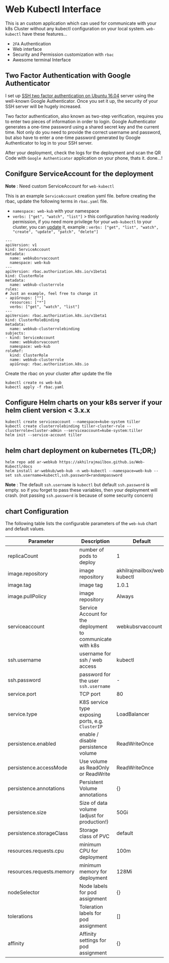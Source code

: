 # Web Kubectl Interface

This is an custom application which can used for communicate with your k8s Cluster without any kubectl configuration on your local system. `web-kubectl` have these features...

* `2FA` Authentication
* Web interface
* Security and Permission customization with `rbac`
* Awesome terminal Interface


## Two Factor Authentication with Google Authenticator

I set up [SSH two factor authentication on Ubuntu 16.04](https://www.linuxbabe.com/ubuntu/ssh-two-factor-authentication-ubuntu-16-04-google-authenticator) server using the well-known Google Authenticator. Once you set it up, the security of your SSH server will be hugely increased.

Two factor authentication, also known as two-step verification, requires you to enter two pieces of information in order to login. Google Authenticator generates a one-time password using a shared secret key and the current time. Not only do you need to provide the correct username and password, but also have to enter a one-time password generated by Google Authenticator to log in to your SSH server.


After your deployment, check the logs for the deployment and scan the QR Code with `Google Authenticator` application on your phone, thats it. done...!





## Conifgure ServiceAccount for the deployment

**Note** : Need custom ServiceAccount for `web-kubectl`


This is an example `ServiceAccount` creation yaml file. before creating the rbac, update the following terms in `rbac.yaml` file.

* `namespace: web-kub` with your namespace
* `verbs: ["get", "watch", "list"]` > this configuration having readonly permission, if you need more privilege for your `web-kubectl` to your cluster, you can [update](https://kubernetes.io/docs/reference/access-authn-authz/rbac/) it, example : `verbs: ["get", "list", "watch", "create", "update", "patch", "delete"]`

```
---
apiVersion: v1
kind: ServiceAccount
metadata:
  name: webkubsrvaccount
  namespace: web-kub
---
apiVersion: rbac.authorization.k8s.io/v1beta1
kind: ClusterRole
metadata:
  name: webkub-clusterrole
rules:
# Just an example, feel free to change it
- apiGroups: [""]
  resources: ["*"]
  verbs: ["get", "watch", "list"]
---
apiVersion: rbac.authorization.k8s.io/v1beta1
kind: ClusterRoleBinding
metadata:
  name: webkub-clusterrolebinding
subjects:
- kind: ServiceAccount
  name: webkubsrvaccount
  namespace: web-kub
roleRef:
  kind: ClusterRole
  name: webkub-clusterrole
  apiGroup: rbac.authorization.k8s.io
```

Create the rbac on your cluster after update the file

```
kubectl create ns web-kub
kubectl apply -f rbac.yaml
```


## Configure Helm charts on your k8s server if your helm client version < 3.x.x

```
kubectl create serviceaccount --namespace=kube-system tiller
kubectl create clusterrolebinding tiller-cluster-rule --clusterrole=cluster-admin --serviceaccount=kube-system:tiller
helm init --service-account tiller
```

## helm chart deployment on kubernetes (TL;DR;)

```
helm repo add ar-webkub https://akhilrajmailbox.github.io/Web-Kubectl/docs
helm install ar-webkub/web-kub -n web-kubectl --namespace=web-kub --set ssh.username=kubectl,ssh.password=randompassword
```

**Note** : The default `ssh.username` is `kubectl` but default `ssh.password` is empty. so if you forget to pass these variables, then your deployment will crash. (not passing `ssh.password` is because of some security concern)


## chart Configuration

The following table lists the configurable parameters of the `web-kub` chart and default values.

| Parameter                          | Description                                      | Default                                                   |
| ---------------------------------- | ------------------------------------------------ | ----------------------------------------------------------|
| replicaCount                       | number of pods to deploy                         | 1                                                         |
| image.repository                   | image repository                                 | akhilrajmailbox/web-kubectl                               |
| image.tag                          | image tag                                        | 1.0.1                                                     |
| image.pullPolicy                   | image repository                                 | Always                                                    |
| serviceaccount                     | Service Account for the deployment to communicate with k8s             | webkubsrvaccount                                                        |
| ssh.username                       | username for ssh / web access                    | kubectl                                                   |
| ssh.password                       | password for the user `ssh.username`             | -                                                         |
| service.port                       | TCP port                                         | 80                                                        |
| service.type                       | K8S service type exposing ports, e.g. `ClusterIP`| LoadBalancer                                              |
| persistence.enabled                | enable / disable persistence volume              | ReadWriteOnce                                             |
| persistence.accessMode             | Use volume as ReadOnly or ReadWrite              | ReadWriteOnce                                             |
| persistence.annotations            | Persistent Volume annotations                    | {}                                                        |
| persistence.size                   | Size of data volume (adjust for production!)     | 50Gi                                                      |
| persistence.storageClass           | Storage class of PVC                             | default                                                   |
| resources.requests.cpu             | minimum CPU for deployment                       | 100m                                                      |
| resources.requests.memory          | minimum memory for deployment                    | 128Mi                                                     |
| nodeSelector                       | Node labels for pod assignment                   | {}                                                        |
| tolerations                        | Toleration labels for pod assignment             | []                                                        |
| affinity                           | Affinity settings for pod assignment             | {}                                                        |